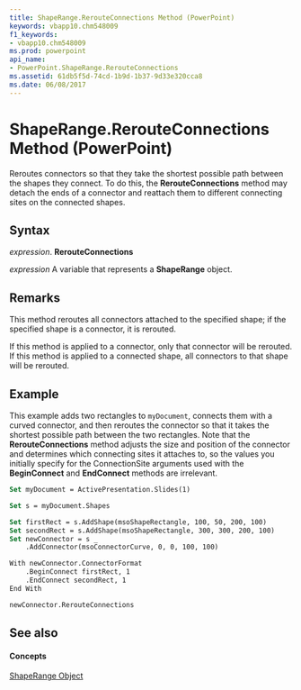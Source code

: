 ```yaml
---
title: ShapeRange.RerouteConnections Method (PowerPoint)
keywords: vbapp10.chm548009
f1_keywords:
- vbapp10.chm548009
ms.prod: powerpoint
api_name:
- PowerPoint.ShapeRange.RerouteConnections
ms.assetid: 61db5f5d-74cd-1b9d-1b37-9d33e320cca8
ms.date: 06/08/2017
---
```



# ShapeRange.RerouteConnections Method (PowerPoint)

Reroutes connectors so that they take the shortest possible path between the shapes they connect. To do this, the **RerouteConnections** method may detach the ends of a connector and reattach them to different connecting sites on the connected shapes.


## Syntax

 _expression_. **RerouteConnections**

 _expression_ A variable that represents a **ShapeRange** object.


## Remarks

This method reroutes all connectors attached to the specified shape; if the specified shape is a connector, it is rerouted.

If this method is applied to a connector, only that connector will be rerouted. If this method is applied to a connected shape, all connectors to that shape will be rerouted.


## Example

This example adds two rectangles to  `myDocument`, connects them with a curved connector, and then reroutes the connector so that it takes the shortest possible path between the two rectangles. Note that the **RerouteConnections** method adjusts the size and position of the connector and determines which connecting sites it attaches to, so the values you initially specify for the ConnectionSite arguments used with the **BeginConnect** and **EndConnect** methods are irrelevant.


```vb
Set myDocument = ActivePresentation.Slides(1)

Set s = myDocument.Shapes

Set firstRect = s.AddShape(msoShapeRectangle, 100, 50, 200, 100)
Set secondRect = s.AddShape(msoShapeRectangle, 300, 300, 200, 100)
Set newConnector = s _
    .AddConnector(msoConnectorCurve, 0, 0, 100, 100)

With newConnector.ConnectorFormat
    .BeginConnect firstRect, 1
    .EndConnect secondRect, 1
End With

newConnector.RerouteConnections
```


## See also


#### Concepts


[ShapeRange Object](shaperange-object-powerpoint.md)


